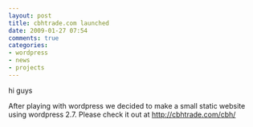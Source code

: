 ```yaml
---
layout: post
title: cbhtrade.com launched
date: 2009-01-27 07:54
comments: true
categories:
- wordpress
- news
- projects
---
```

hi guys

After playing with wordpress we decided to make a small static website using wordpress 2.7. Please check it out at <a title="CBH" href="http://cbhtrade.com/cbh/" target="_blank">http://cbhtrade.com/cbh/</a>
